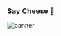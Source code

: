 ### Say Cheese 👋
![banner](https://github.com/triralph/triralph-github.io/assets/9735379/c90bcffa-9eb7-4ec3-84b3-b1879832ccee)
